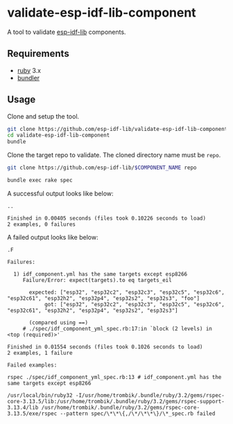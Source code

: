 # validate-esp-idf-lib-component

A tool to validate [esp-idf-lib](https://github.com/esp-idf-lib) components.

## Requirements

* [ruby](https://www.ruby-lang.org/) 3.x
* [bundler](https://bundler.io/)

## Usage

Clone and setup the tool.

```sh
git clone https://github.com/esp-idf-lib/validate-esp-idf-lib-component.git
cd validate-esp-idf-lib-component
bundle
```

Clone the target repo to validate. The cloned directory name must be `repo`.

```sh
git clone https://github.com/esp-idf-lib/$COMPONENT_NAME repo
```

```sh
bundle exec rake spec
```

A successful output looks like below:

```text
..

Finished in 0.00405 seconds (files took 0.10226 seconds to load)
2 examples, 0 failures
```

A failed output looks like below:

```text
.F

Failures:

  1) idf_component.yml has the same targets except esp8266
     Failure/Error: expect(targets).to eq targets_eil

       expected: ["esp32", "esp32c2", "esp32c3", "esp32c5", "esp32c6", "esp32c61", "esp32h2", "esp32p4", "esp32s2", "esp32s3", "foo"]
            got: ["esp32", "esp32c2", "esp32c3", "esp32c5", "esp32c6", "esp32c61", "esp32h2", "esp32p4", "esp32s2", "esp32s3"]

       (compared using ==)
     # ./spec/idf_component_yml_spec.rb:17:in `block (2 levels) in <top (required)>'

Finished in 0.01554 seconds (files took 0.1026 seconds to load)
2 examples, 1 failure

Failed examples:

rspec ./spec/idf_component_yml_spec.rb:13 # idf_component.yml has the same targets except esp8266

/usr/local/bin/ruby32 -I/usr/home/trombik/.bundle/ruby/3.2/gems/rspec-core-3.13.5/lib:/usr/home/trombik/.bundle/ruby/3.2/gems/rspec-support-3.13.4/lib /usr/home/trombik/.bundle/ruby/3.2/gems/rspec-core-3.13.5/exe/rspec --pattern spec/\*\*\{,/\*/\*\*\}/\*_spec.rb failed
```
